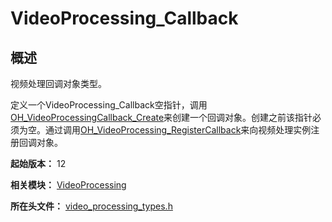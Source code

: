 # VideoProcessing_Callback
<!--Kit: Media Kit-->
<!--Subsystem: Multimedia-->
<!--Owner: @wang-haizhou6-->
<!--Designer: @HmQQQ-->
<!--Tester: @xchaosioda-->
<!--Adviser: @w_Machine_cc-->

## 概述

视频处理回调对象类型。

定义一个VideoProcessing_Callback空指针，调用[OH_VideoProcessingCallback_Create](capi-video-processing-h.md#oh_videoprocessingcallback_create)来创建一个回调对象。创建之前该指针必须为空。通过调用[OH_VideoProcessing_RegisterCallback](capi-video-processing-h.md#oh_videoprocessing_registercallback)来向视频处理实例注册回调对象。

**起始版本：** 12

**相关模块：** [VideoProcessing](capi-videoprocessing.md)

**所在头文件：** [video_processing_types.h](capi-video-processing-types-h.md)

